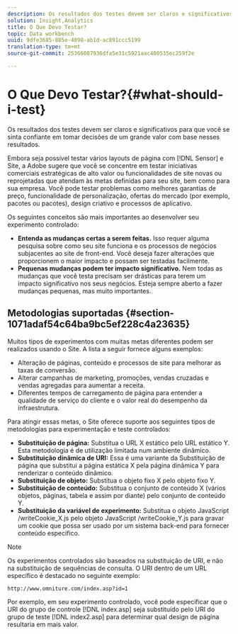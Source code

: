 ```yaml
---
description: Os resultados dos testes devem ser claros e significativos para que você se sinta confiante em tomar decisões de um grande valor com base nesses resultados.
solution: Insight,Analytics
title: O Que Devo Testar?
topic: Data workbench
uuid: 9dfe3685-885e-4098-ab1d-ac891ccc5199
translation-type: tm+mt
source-git-commit: 25366087936dfa5e31c5921aac400535ec259f2e

---
```



# O Que Devo Testar?{#what-should-i-test}

Os resultados dos testes devem ser claros e significativos para que você se sinta confiante em tomar decisões de um grande valor com base nesses resultados.

Embora seja possível testar vários layouts de página com [!DNL Sensor] e Site, a Adobe sugere que você se concentre em testar iniciativas comerciais estratégicas de alto valor ou funcionalidades de site novas ou reprojetadas que atendam às metas definidas para seu site, bem como para sua empresa. Você pode testar problemas como melhores garantias de preço, funcionalidade de personalização, ofertas do mercado (por exemplo, pacotes ou pacotes), design criativo e processos de aplicativo.

Os seguintes conceitos são mais importantes ao desenvolver seu experimento controlado:

* **Entenda as mudanças certas a serem feitas.** Isso requer alguma pesquisa sobre como seu site funciona e os processos de negócios subjacentes ao site de front-end. Você deseja fazer alterações que proporcionem o maior impacto e possam ser testadas facilmente.
* **Pequenas mudanças podem ter impacto significativo.** Nem todas as mudanças que você testa precisam ser drásticas para terem um impacto significativo nos seus negócios. Esteja sempre aberto a fazer mudanças pequenas, mas muito importantes.

## Metodologias suportadas {#section-1071adaf54c64ba9bc5ef228c4a23635}

Muitos tipos de experimentos com muitas metas diferentes podem ser realizados usando o Site. A lista a seguir fornece alguns exemplos:

* Alteração de páginas, conteúdo e processos de site para melhorar as taxas de conversão.
* Alterar campanhas de marketing, promoções, vendas cruzadas e vendas agregadas para aumentar a receita.
* Diferentes tempos de carregamento de página para entender a qualidade de serviço do cliente e o valor real do desempenho da infraestrutura.

Para atingir essas metas, o Site oferece suporte aos seguintes tipos de metodologias para experimentação e teste controlados:

* **Substituição de página:** Substitua o URL X estático pelo URL estático Y. Esta metodologia é de utilização limitada num ambiente dinâmico.
* **Substituição dinâmica de URI:** Essa é uma variante da Substituição de página que substitui a página estática X pela página dinâmica Y para renderizar o conteúdo dinâmico.
* **Substituição de objeto:** Substitua o objeto fixo X pelo objeto fixo Y.
* **Substituição de conteúdo:** Substitua o conjunto de conteúdo X (vários objetos, páginas, tabela e assim por diante) pelo conjunto de conteúdo Y.
* **Substituição da variável de experimento:** Substitua o objeto JavaScript /writeCookie_X.js pelo objeto JavaScript /writeCookie_Y.js para gravar um cookie que possa ser usado por um sistema back-end para fornecer conteúdo específico.

>[!NOTE]
>
>Os experimentos controlados são baseados na substituição de URI, e não na substituição de sequências de consulta. O URI dentro de um URL específico é destacado no seguinte exemplo:
>
>`http://www.omniture.com/index.asp?id=1`
>
>Por exemplo, em seu experimento controlado, você pode especificar que o URI do grupo de controle [!DNL index.asp] seja substituído pelo URI do grupo de teste [!DNL index2.asp] para determinar qual design de página resultaria em mais valor.
